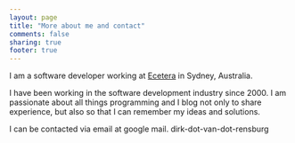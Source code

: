 ```yaml
---
layout: page
title: "More about me and contact"
comments: false
sharing: true
footer: true
---
```


I am a software developer working at [Ecetera](www.ecetera.com.au) in Sydney, Australia. 

I have been working in the software development industry since 2000. I am passionate about all things programming and I blog not only to share experience, but also so that I can remember my ideas and solutions.

I can be contacted via email at google mail. dirk-dot-van-dot-rensburg 

